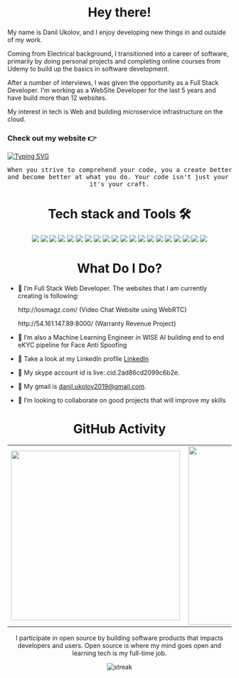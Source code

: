 <!-- ![other](./motiv.gif)
![visitors](https://visitor-badge-reloaded.herokuapp.com/badge?page_id=reactifyStudio&color=00cf00) -->
<h1 align="center"> Hey there! </h1>
<p align="left"> 
My name is Danil Ukolov, and I enjoy developing new things in and outside of my work.

Coming from Electrical background, I transitioned into a career of software, primarily by doing personal projects and completing online courses from Udemy to build up the basics in software development.

After a number of interviews, I was given the opportunity as a Full Stack Developer.
I'm working as a WebSite Developer for the last 5 years and have build more than 12 websites.
 
My interest in tech is Web and building microservice infrastructure on the cloud.
</p>  

### Check out my website :point_right: 
<!--[![Typing SVG](https://readme-typing-svg.herokuapp.com?color=%2336BCF7&lines=Whenever+1024+%7C+Python+dev)](https://git.io/typing-svg) -->
[![Typing SVG](https://readme-typing-svg.herokuapp.com?color=%2336BCF7&lines=Contact+%7C+Me)](mailto:danil.ukolov2019@gmail.com) 

<pre align="center">
When you strive to comprehend your code, you a create better workflow 
and become better at what you do. Your code isn't just your job anymore,
it's your craft.
</pre>
<h1 align="center"> Tech stack and Tools 🛠️</h1>
<p align="center">
 <img src="https://img.shields.io/badge/javascript%20-%23323330.svg?&style=for-the-badge&logo=javascript&logoColor=%23F7DF1E"/>
 <img src="https://img.shields.io/badge/typescript%20-%23007ACC.svg?&style=for-the-badge&logo=typescript&logoColor=white"/>
 <img src="https://img.shields.io/badge/node.js%20-%2343853D.svg?&style=for-the-badge&logo=node.js&logoColor=white"/>
 <img src="https://img.shields.io/badge/react%20-%2320232a.svg?&style=for-the-badge&logo=react&logoColor=%2361DAFB"/>
 <img src="https://img.shields.io/badge/vue%20-%2320232a.svg?&style=for-the-badge&logo=vue&logoColor=%2361DAFB"/>
 <img src="https://img.shields.io/badge/angularjs%20-%23593d88.svg?&style=for-the-badge&logo=angularjs&logoColor=white"/>
 <img src="https://img.shields.io/badge/expressjs%20-%23404d59.svg?&style=for-the-badge&logo=expressjs&logoColor=white"/>
 <img src="https://img.shields.io/badge/python%20-%2314354C.svg?&style=for-the-badge&logo=python&logoColor=white"/>
 <img src="https://img.shields.io/badge/django%20-%23092E20.svg?&style=for-the-badge&logo=django&logoColor=white"/>
 <img src="https://img.shields.io/badge/php%20-%23E0234E.svg?&style=for-the-badge&logo=php&logoColor=white" />
 <img src="https://img.shields.io/badge/laravel%20-%23593d88.svg?&style=for-the-badge&logo=laravel&logoColor=white"/>
 <img src ="https://img.shields.io/badge/postgres-%23316192.svg?&style=for-the-badge&logo=postgresql&logoColor=white"/>
 <img src="https://img.shields.io/badge/Mysql%20-%23007ACC.svg?&style=for-the-badge&logo=Mysql&logoColor=white"/>
 <img src ="https://img.shields.io/badge/MongoDB-%234ea94b.svg?&style=for-the-badge&logo=mongodb&logoColor=white"/>
 <img src="https://img.shields.io/badge/DBArchitecture%20-%2338B2AC.svg?&style=for-the-badge&logo=architecture&logoColor=white"/>
 <img src="https://img.shields.io/badge/opencv%20-%2320232a.svg?&style=for-the-badge&logo=opencv&logoColor=%2361DAFB"/>
 <img src="https://img.shields.io/badge/Pandas%20-%23404d59.svg?&style=for-the-badge&logo=Pandas&logoColor=white"/>
 <img src="https://img.shields.io/badge/Tensorflow%20-%2314354C.svg?&style=for-the-badge&logo=Tensorflow&logoColor=white"/>
 <img src="https://img.shields.io/badge/Jupyter%20-%23092E20.svg?&style=for-the-badge&logo=Jupyter&logoColor=white"/>
 <img src="https://img.shields.io/badge/Docker%20-%23E0234E.svg?&style=for-the-badge&logo=Docker&logoColor=white" />
</p>


<h1 align="center"> What Do I Do? </h1>

 - 🤖 I’m Full Stack Web Developer. The websites that I am currently creating is following:
      <p>http://losmagz.com/        (Video Chat Website using WebRTC)</p>
      <p>http://54.161.147.89:8000/ (Warranty Revenue Project)</p>
 - 🤖 I’m also a Machine Learning Engineer in WISE AI building end to end eKYC pipeline for Face Anti Spoofing

 <!--- 📄 Take a look at my LinkedIn profile [LinkedIn](https://www.linkedin.com/in/premstrk/)-->
 - 📄 Take a look at my LinkedIn profile [LinkedIn](https://www.linkedin.com/in/danil-ukolov-a24863227/)
 
 - 📄 My skype account id is live:.cid.2ad86cd2099c6b2e.

 - 📄 My gmail is danil.ukolov2019@gmail.com.
 

 - 👋 I’m looking to collaborate on good projects that will improve my skills 
</p>
<h1 align="center"> GitHub Activity </h1>
  <table align="center">
  <tr>
      <td><img width="380px" align="left" src="https://github-readme-stats.vercel.app/api?username=Whenever-1024&show_icons=true&theme=synthwave"/></td>
      <td><img width="400px" align="left" src="https://github-readme-stats.vercel.app/api/top-langs/?username=Whenever-1024&hide=css,html&count_private=true&theme=synthwave&layout=compact"/></td>      
  </tr>   
</table>

<p align="center">
I participate in open source by building software products that impacts developers and users.
Open source is where my mind goes open and learning tech is my full-time job. 
  <!--<img align="right" height="270px" width="350" src="./comp.gif" />-->
 </p>
<p align="center">
  <img src="https://github-readme-streak-stats.herokuapp.com?user=FelixDaudi&theme=react&ring=2BDD18&fire=DD2727&currStreakLabel=DD4D5E&sideLabels=DD636E" alt="streak" />
</p>
